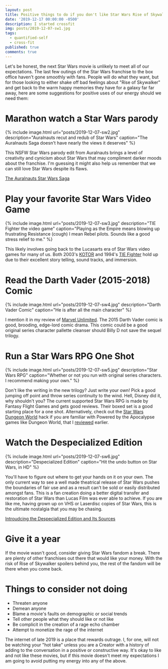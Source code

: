 ```yaml
---
layout: post
title: Positive things to do if you don't like Star Wars Rise of Skywalker
date: '2019-12-17 00:00:00 -0500'
description: I started crossfit
img: posts/2019-12-07-sw1.jpg
tags:
  - quantified-self
  - cross-fit
published: true
comments: true
---
```


Let's be honest, the next Star Wars movie is unlikely to meet all of our expectations. The last few outings of the Star Wars franchise to the box office haven't gone smoothly with fans. People will do what they want, but for those looking to either shake off bad feelings about "Rise of Skywalker" and get back to the warm happy memories they have for a galaxy far far away, here are some suggestions for positive uses of our energy should we need them:

# Marathon watch a Star Wars parody 

{% include image.html url="posts/2019-12-07-sw2.jpg" description="Auralnauts recut and redub of Star Wars" caption="The Auralnauts Saga doesn't have nearly the views it deserves" %}

This NSFW Star Wars parody edit from Auralnauts brings a level of creativity and cynicism about Star Wars that may compliment darker moods about the franchise.  I'm guessing it might also help us remember that we can still love Star Wars despite its flaws.

[The Auralnauts Star Wars Saga](https://www.youtube.com/watch?v=WSCm8yAxBr8&list=PLINl9l0igYjzIipxsD4Y59_Jjxe4N3pZo)

# Play your favorite Star Wars Video Game

{% include image.html url="posts/2019-12-07-sw3.jpg" description="TIE Fighter the video game" caption="Playing as the Empire means blowing up frustrating Resistance (cough) I mean Rebel pilots.  Sounds like a good stress relief to me." %}

This likely involves going back to the Lucasarts era of Star Wars video games for many of us. Both 2003's [KOTOR](https://store.steampowered.com/app/32370/STAR_WARS__Knights_of_the_Old_Republic/) and 1994's [TIE Fighter](https://store.steampowered.com/app/355250/STAR_WARS_TIE_Fighter_Special_Edition/) hold up due to their excellent story telling, sound tracks, and immersion.

# Read the Darth Vader (2015-2018) Comic

{% include image.html url="posts/2019-12-07-sw4.jpg" description="Darth Vader Comic" caption="He is after all the main character" %}

I mention it in my review of [Marvel Unlimited](/Marvel-Unlimited-1/).  The 2015 Darth Vader comic is good, brooding, edge-lord comic drama.  This comic could be a good original series character pallette cleanser should Billy D not save the sequel trilogy.

# Run a Star Wars RPG One Shot

{% include image.html url="posts/2019-12-07-sw5.jpg" description="Star Wars RPG" caption="Whether or not you run with original series characters. I recommend making your own." %}

Don't like the writing in the new trilogy? Just write your own!  Pick a good jumping off point and throw series continuity to the wind.  Hell, Disney did it, why shouldn't you?  The current supported Star Wars RPG is made by Fantasy Flight Games and gets good reviews.  Their boxed set is a good starting place for a one shot.  Alternatively, check out the [Star Wars Dungeon World](https://drive.google.com/drive/folders/0B0a_iGRNRo6BbnZrT3NMRGhpbW8) hack if you are familiar with Powered by the Apocalypse games like Dungeon World, that I [reviewed](/Dungeon-World-Impressions/) earlier.

# Watch the Despecialized Edition

{% include image.html url="posts/2019-12-07-sw6.jpg" description="Despecialized Edition" caption="Hit the undo button on Star Wars, in HD" %}

You'll have to figure out where to get your hands on it on your own.  The only current way to see a well made theatrical release of Star Wars pushes the boundaries of fair use and as a result can't be sold or easily distributed amongst fans.  This is a fan creation doing a better digital transfer and restoration of Star Wars than Lucas Film was ever able to achieve.  If you are like me, having grown up on VHS or Laserdisc copies of Star Wars, this is the ultimate nostalgia that you may be chasing. 

[Introudcing the Despecialized Edition and Its Sources](https://www.youtube.com/watch?v=QXifjbxZDAM)

# Give it a year

If the movie wasn't good, consider giving Star Wars fandom a break.  There are plenty of other franchises out there that would like your money.  With the risk of Rise of Skywalker spoilers behind you, the rest of the fandom will be there when you come back.

# Things to consider not doing

* Threaten anyone
* Demean anyone
* Blame a movie's faults on demographic or social trends
* Tell other people what they should like or not like
* Be complicit in the creation of a rage echo chamber
* Attempt to monetize the rage of the internet

The internet of late 2019 is a place that rewards outrage.  I, for one, will not be watching your "hot take" unless you are a Creator with a history of adding to the conversation in a positive or constructive way.  It's okay to like and not like these movies, but if this movie doesn't meet my expectations I am going to avoid putting my energy into any of the above.